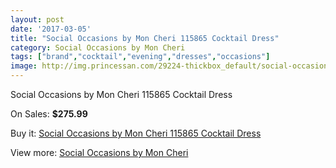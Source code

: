 ```yaml
---
layout: post
date: '2017-03-05'
title: "Social Occasions by Mon Cheri 115865 Cocktail Dress"
category: Social Occasions by Mon Cheri
tags: ["brand","cocktail","evening","dresses","occasions"]
image: http://img.princessan.com/29224-thickbox_default/social-occasions-by-mon-cheri-115865-cocktail-dress.jpg
---
```

Social Occasions by Mon Cheri 115865 Cocktail Dress

On Sales: **$275.99**
<a href="https://www.princessan.com/en/social-occasions-by-mon-cheri/13297-social-occasions-by-mon-cheri-115865-cocktail-dress.html"><amp-img layout="responsive" width="600" height="600" src="//img.princessan.com/29224-thickbox_default/social-occasions-by-mon-cheri-115865-cocktail-dress.jpg" alt="Social Occasions by Mon Cheri 115865 Cocktail Dress 0" /></a>
<a href="https://www.princessan.com/en/social-occasions-by-mon-cheri/13297-social-occasions-by-mon-cheri-115865-cocktail-dress.html"><amp-img layout="responsive" width="600" height="600" src="//img.princessan.com/29226-thickbox_default/social-occasions-by-mon-cheri-115865-cocktail-dress.jpg" alt="Social Occasions by Mon Cheri 115865 Cocktail Dress 1" /></a>
<a href="https://www.princessan.com/en/social-occasions-by-mon-cheri/13297-social-occasions-by-mon-cheri-115865-cocktail-dress.html"><amp-img layout="responsive" width="600" height="600" src="//img.princessan.com/29225-thickbox_default/social-occasions-by-mon-cheri-115865-cocktail-dress.jpg" alt="Social Occasions by Mon Cheri 115865 Cocktail Dress 2" /></a>

Buy it: [Social Occasions by Mon Cheri 115865 Cocktail Dress](https://www.princessan.com/en/social-occasions-by-mon-cheri/13297-social-occasions-by-mon-cheri-115865-cocktail-dress.html "Social Occasions by Mon Cheri 115865 Cocktail Dress")

View more: [Social Occasions by Mon Cheri](https://www.princessan.com/en/60-social-occasions-by-mon-cheri "Social Occasions by Mon Cheri")